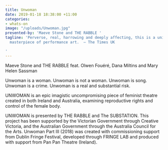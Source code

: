 ```yaml
---
title: Unwoman
date: 2019-01-18 18:38:00 +11:00
categories:
- whats-on
image: "/uploads/Unwoman.jpg"
presented-by: 'Maeve Stone and THE RABBLE '
tagline: 'Perverse, real, harrowing and deeply affecting, this is a universal, unforgettable
  masterpiece of performance art.  – The Times UK

'
---
```


Maeve Stone and THE RABBLE feat. Olwen Fouéré, Dana Miltins and Mary Helen Sassman 

Unwoman is a woman.
Unwoman is not a woman.
Unwoman is song.
Unwoman is a crime.
Unwoman is a real and substantial risk.

UNWOMAN is an epic imagistic uncompromising piece of feminist theatre created in both Ireland and Australia, examining reproductive rights and control of the female body.  

UNWOMAN is presented by THE RABBLE and The SUBSTATION. This project has been supported by the Victorian Government through Creative Victoria, and the Australian Government through the Australia Council for the Arts. Unwoman Part III (2018) was created with commissioning support from Dublin Fringe Festival, developed through FRINGE LAB and produced with support from Pan Pan Theatre (Ireland).

